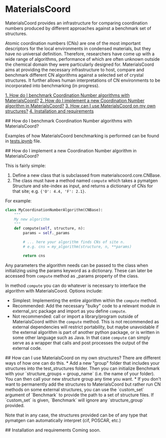 # MaterialsCoord

MaterialsCoord provides an infrastructure for comparing coordination numbers produced by different
approaches against a benchmark set of structures.

Atomic coordination numbers (CNs) are one of the most important descriptors for the local environments in condensed materials, but they
have no universal definition. Therefore, researchers have come up with a wide range of algorithms, performance of which are often
unknown outside the chemical domain they were particularly designed for. MaterialsCoord aims at providing the necessary infrastructure
to host, compare and benchmark different CN algorithms against a selected set of crystal structures. It further allows
human interpretations of CN environments to be incorporated into benchmarking (in progress).

[1. How do I benchmark Coordination Number algorithms with MaterialsCoord?](#how_do_i_benchmark_cn_algos)
[2. How do I implement a new Coordination Number algorithm in MaterialsCoord?](#how_do_i_implement_cn_algos)
[3. How can I use MaterialsCoord on my own structures?](#how_can_i_use_my_own_structures)
[4. Installation and requirements](#install)

<a name="how_do_i_benchmark_cn_algos"/>
## How do I benchmark Coordination Number algorithms with MaterialsCoord?

Examples of how MaterialsCoord benchmarking is performed can be found in [tests.ipynb](https://github.com/aykol/MaterialsCoord/blob/master/tests.ipynb)
file.

<a name="how_do_i_implement_cn_algos"/>
## How do I implement a new Coordination Number algorithm in MaterialsCoord?

This is fairly simple:

1. Define a new class that is subclassed from materialscoord.core.CNBase.
2. The class must have a method named `compute` which takes a pymatgen Structure and site-index as input,
and returns a dictionary of CNs for that site; e.g. `{'O': 4.4, 'F': 2.1}`.

For example:
```python
class MyCoordinationNumberAlgorithm(CNBase):
    """
    My new algorithm
    """
    def compute(self, structure, n):
        params = self._params

        # ... here your algorithm finds CNs of site n.
        # e.g. cns = my_algorithm(structure, n, **params)

        return cns
```

Any parameters the algorithm needs can be passed to the class when initializing using the params keyword as a dictionary. These can later
be accessed from `compute` method as _params property of the class.

In method `compute` you can do whatever is necessary to interface the algorithm with MaterialsCoord. Options include:
* Simplest: Implementing the entire algorithm within the `compute` method.
* Recommended: Add the necessary "bulky" code to a relevant module in external_src package and import as you define
  `compute`.
* Not recommended: call or import a library/program outside of MaterialsCoord within the `compute` method.
This is not recommended as external dependencies will restrict portability,
but maybe unavoidable if the external algorithm is part of another python package,
or is written in some other language such as Java. In that case `compute` can simply serve as a wrapper that calls
and post processes the output of the external code.

<a name="how_can_i_use_my_own_structures"/>
## How can I use MaterialsCoord on my own structures?
There are different ways of how one can do this.
* Add a new "group" folder that includes your structures into the test_structures folder. Then you can initialize Benchmark with
your `structure_groups = group_name` (i.e. the name of your folder). You can then call your new structure group any time you want.
* If you don't want to permanently add the structures to MaterialsCoord but rather run CN methods on some external structures,
you can use the `custom_set` argument of `Benchmark` to provide the path to a set of structure files. If `custom_set` is given,
`Benchmark` will ignore any `structure_group` provided.

Note that in any case, the structures provided can be of any type that pymatgen can automatically interpret (cif, POSCAR, etc.)

<a name="instal"/>
## Installation and requirements
Coming soon.